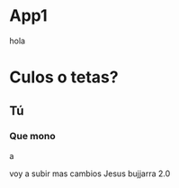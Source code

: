 # App1

hola
# Culos o tetas?

## Tú
### Que mono


a



voy a subir mas cambios
 Jesus bujjarra 2.0
